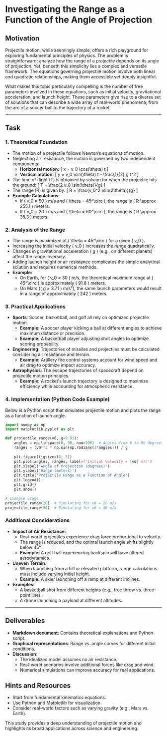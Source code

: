 # Investigating the Range as a Function of the Angle of Projection

## Motivation
Projectile motion, while seemingly simple, offers a rich playground for exploring fundamental principles of physics. The problem is straightforward: analyze how the range of a projectile depends on its angle of projection. Yet, beneath this simplicity lies a complex and versatile framework. The equations governing projectile motion involve both linear and quadratic relationships, making them accessible yet deeply insightful.

What makes this topic particularly compelling is the number of free parameters involved in these equations, such as initial velocity, gravitational acceleration, and launch height. These parameters give rise to a diverse set of solutions that can describe a wide array of real-world phenomena, from the arc of a soccer ball to the trajectory of a rocket.

---

## Task

### 1. Theoretical Foundation
- The motion of a projectile follows Newton’s equations of motion.
- Neglecting air resistance, the motion is governed by two independent components:
  - **Horizontal motion:**
    \[ x = v_0 \cos(\theta) t \]
  - **Vertical motion:**
    \[ y = v_0 \sin(\theta) t - \frac{1}{2} g t^2 \]
- The time of flight (T) is obtained by solving for when the projectile hits the ground:
  \[ T = \frac{2 v_0 \sin(\theta)}{g} \]
- The range (R) is given by:
  \[ R = \frac{v_0^2 \sin(2\theta)}{g} \]
- **Example Calculations:**
  - If \( v_0 = 50 \) m/s and \( \theta = 45^\circ \), the range is \( R \approx 255.1 \) meters.
  - If \( v_0 = 20 \) m/s and \( \theta = 60^\circ \), the range is \( R \approx 35.3 \) meters.

### 2. Analysis of the Range
- The range is maximized at \( \theta = 45^\circ \) for a given \( v_0 \).
- Increasing the initial velocity \( v_0 \) increases the range quadratically.
- Changes in gravitational acceleration \( g \) (e.g., on different planets) affect the range inversely.
- Adding launch height or air resistance complicates the simple analytical solution and requires numerical methods.
- **Example:**
  - On Earth, for \( v_0 = 30 \) m/s, the theoretical maximum range at \( 45^\circ \) is approximately \( 91.8 \) meters.
  - On Mars (\( g = 3.71 \) m/s²), the same launch parameters would result in a range of approximately \( 242 \) meters.

### 3. Practical Applications
- **Sports**: Soccer, basketball, and golf all rely on optimized projectile motion.
  - **Example:** A soccer player kicking a ball at different angles to achieve maximum distance or precision.
  - **Example:** A basketball player adjusting shot angles to optimize scoring probability.
- **Engineering**: Trajectories of missiles and projectiles must be calculated considering air resistance and terrain.
  - **Example:** Artillery fire control systems account for wind speed and air drag to optimize impact accuracy.
- **Astrophysics**: The escape trajectories of spacecraft depend on projectile motion principles.
  - **Example:** A rocket's launch trajectory is designed to maximize efficiency while accounting for atmospheric resistance.

### 4. Implementation (Python Code Example)
Below is a Python script that simulates projectile motion and plots the range as a function of launch angle.

```python
import numpy as np
import matplotlib.pyplot as plt

def projectile_range(v0, g=9.81):
    angles = np.linspace(0, 90, num=100)  # Angles from 0 to 90 degrees
    ranges = (v0**2 * np.sin(np.radians(2*angles))) / g
    
    plt.figure(figsize=(8, 5))
    plt.plot(angles, ranges, label=f'Initial Velocity = {v0} m/s')
    plt.xlabel('Angle of Projection (degrees)')
    plt.ylabel('Range (meters)')
    plt.title('Projectile Range as a Function of Angle')
    plt.legend()
    plt.grid()
    plt.show()

# Example usage
projectile_range(20)  # Simulating for v0 = 20 m/s
projectile_range(50)  # Simulating for v0 = 50 m/s
```

### Additional Considerations
- **Impact of Air Resistance:**
  - Real-world projectiles experience drag force proportional to velocity.
  - The range is reduced, and the optimal launch angle shifts slightly below 45°.
  - **Example:** A golf ball experiencing backspin will have altered aerodynamics.
- **Uneven Terrain:**
  - When launching from a hill or elevated platform, range calculations must include varying initial height.
  - **Example:** A skier launching off a ramp at different inclines.
- **Examples:**
  - A basketball shot from different heights (e.g., free throw vs. three-point line).
  - A drone launching a payload at different altitudes.

---

## Deliverables
- **Markdown document**: Contains theoretical explanations and Python script.
- **Graphical representations**: Range vs. angle curves for different initial conditions.
- **Discussion**:
  - The idealized model assumes no air resistance.
  - Real-world scenarios involve additional forces like drag and wind.
  - Numerical simulations can improve accuracy for real applications.

## Hints and Resources
- Start from fundamental kinematics equations.
- Use Python and Matplotlib for visualization.
- Consider real-world factors such as varying gravity (e.g., Mars vs. Earth).

This study provides a deep understanding of projectile motion and highlights its broad applications across science and engineering.